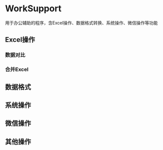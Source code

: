 # WorkSupport
用于办公辅助的程序，含Excel操作、数据格式转换、系统操作、微信操作等功能

## Excel操作
### 数据对比


### 合并Excel


## 数据格式

## 系统操作

## 微信操作


## 其他操作
